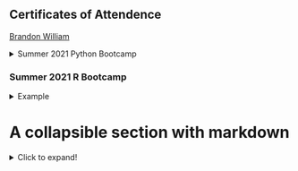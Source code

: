 ## Certificates of Attendence

[Brandon William](https://www.palmetto.clemson.edu/palmetto/images/training/2021_summer_python/bew3.JPG)

<details close>
<summary> Summer 2021 Python Bootcamp </summary>
### abc  
<p>[Brandon William](https://www.palmetto.clemson.edu/palmetto/images/training/2021_summer_python/bew3.JPG)</p>
  
</details>


### Summer 2021 R Bootcamp

<details>
<summary>Example</summary>
<p>[abc](https://apaskulin.github.io/waxtechnical/images/pup.jpg")</p>
</details>


# A collapsible section with markdown
<details>
  <summary>Click to expand!</summary>
  
  ## Heading
  1. A numbered
  2. list
     * With some
     * Sub bullets
</details>
